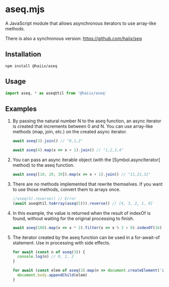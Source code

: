 # aseq.mjs

A JavaScript module that allows asynchronous iterators to use array-like methods.

There is also a synchronous version: https://github.com/haiix/seq

## Installation

```
npm install @haiix/aseq
```

## Usage

```javascript
import aseq, * as aseqUtil from '@haiix/aseq'
```

## Examples

1.  By passing the natural number N to the aseq function, an async iterator is created that increments between 0 and N.
    You can use array-like methods (map, join, etc.) on the created async iterator.

    ```javascript
    await aseq(3).join() // "0,1,2"
    ```

    ```javascript
    await aseq(4).map(x => x + 1).join() // "1,2,3,4"
    ```

2.  You can pass an async iterable object (with the [Symbol.asyncIterator] method) to the aseq function.

    ```javascript
    await aseq([10, 20, 30]).map(x => x + 1).join() // "11,21,31"
    ```

3.  There are no methods implemented that rewrite themselves.
    If you want to use those methods, convert them to arrays once.

    ```javascript
    //aseq(5).reverse() // Error
    (await aseqUtil.toArray(aseq(5))).reverse() // [4, 3, 2, 1, 0]
    ```

4.  In this example, the value is returned when the result of indexOf is found, without waiting for the original processing to finish.

    ```javascript
    await aseq(100).map(x => x * 2).filter(x => x % 3 > 0).indexOf(16) // 5
    ```

5.  The iterator created by the aseq function can be used in a for-await-of statement.
    Use in processing with side effects.

    ```javascript
    for await (const n of aseq(3)) {
      console.log(n) // 0, 1, 2
    }
    ```

    ```javascript
    for await (const elem of aseq(3).map(n => document.createElement('input'))) {
      document.body.appendChild(elem)
    }
    ```
